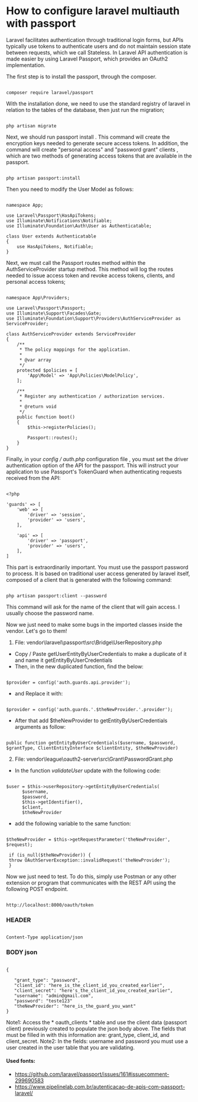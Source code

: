 # How to configure laravel multiauth with passport

Laravel facilitates authentication through traditional login forms, but APIs typically use tokens to authenticate users and do not maintain session state between requests, which we call Stateless. In Laravel API authentication is made easier by using Laravel Passport, which provides an OAuth2 implementation.

The first step is to install the passport, through the composer.

```

composer require laravel/passport
```


With the installation done, we need to use the standard registry of laravel in relation to the tables of the database, then just run the migration;

```

php artisan migrate
```


Next, we should run passport install . This command will create the encryption keys needed to generate secure access tokens. In addition, the command will create "personal access" and "password grant" clients  , which are two methods of generating access tokens that are available in the passport.

```

php artisan passport:install
```


Then you need to modify the User Model as follows:

```

namespace App;

use Laravel\Passport\HasApiTokens;
use Illuminate\Notifications\Notifiable;
use Illuminate\Foundation\Auth\User as Authenticatable;

class User extends Authenticatable
{
    use HasApiTokens, Notifiable;
}
```


Next, we must call the Passport routes method within the AuthServiceProvider startup method. This method will log the routes needed to issue access token and revoke access tokens,  clients, and personal access tokens;

```

namespace App\Providers;
 
use Laravel\Passport\Passport;
use Illuminate\Support\Facades\Gate;
use Illuminate\Foundation\Support\Providers\AuthServiceProvider as ServiceProvider;
 
class AuthServiceProvider extends ServiceProvider
{
    /**
     * The policy mappings for the application.
     *
     * @var array
     */
    protected $policies = [
        'App\Model' => 'App\Policies\ModelPolicy',
    ];
 
    /**
     * Register any authentication / authorization services.
     *
     * @return void
     */
    public function boot()
    {
        $this->registerPolicies();
 
        Passport::routes();
    }
}
```


Finally, in your *config / auth.php* configuration file , you must set the driver authentication option of the API for the passport. This will instruct your application to use Passport's TokenGuard when authenticating requests received from the API:

```

<?php

'guards' => [
    'web' => [
        'driver' => 'session',
        'provider' => 'users',
    ],

    'api' => [
        'driver' => 'passport',
        'provider' => 'users',
    ],
]
```


This part is extraordinarily important. You must use the passport password to process. It is based on traditional user access generated by laravel itself, composed of a client that is generated with the following command:

```

php artisan passport:client --password
```


This command will ask for the name of the client that will gain access. I usually choose the password name.

Now we just need to make some bugs in the imported classes inside the vendor. Let's go to them!

1. File: vendor\laravel\passport\src\Bridge\UserRepository.php
- Copy / Paste getUserEntityByUserCredentials to make a duplicate of it and name it getEntityByUserCredentials
- Then, in the new duplicated function, find the below:
```

$provider = config('auth.guards.api.provider');
```

- and Replace it with:
```

$provider = config('auth.guards.'.$theNewProvider.'.provider');
```

- After that add $theNewProvider to getEntityByUserCredentials arguments as follow:
```

public function getEntityByUserCredentials($username, $password, $grantType, ClientEntityInterface $clientEntity, $theNewProvider)
```


2. File: vendor\league\oauth2-server\src\Grant\PasswordGrant.php
- In the function *validateUser* update with the following code:
```

$user = $this->userRepository->getEntityByUserCredentials(
      $username,
      $password,
      $this->getIdentifier(),
      $client,
      $theNewProvider
```

- add the following variable to the same function:
```

$theNewProvider = $this->getRequestParameter('theNewProvider', $request);

 if (is_null($theNewProvider)) {
 throw OAuthServerException::invalidRequest('theNewProvider');
 }
```


Now we just need to test. To do this, simply use Postman or any other extension or program that communicates with the REST API using the following POST endpoint.

```

http://localhost:8000/oauth/token
```


### HEADER
```

Content-Type application/json
```


### BODY json
```

{

   "grant_type": "password",
   "client_id": "here_is_the_client_id_you_created_earlier",
   "client_secret": "here's_the_client_id_you_created_earlier",
   "username": "admin@gmail.com",
   "password": "teste123"
   "theNewProvider": "here_is_the_guard_you_want"
}
```

Note1: Access the * oauth_clients * table and use the client data (passport client) previously created to populate the json body above. The fields that must be filled in with this information are: grant_type, client_id, and client_secret.
Note2: In the fields: username and password you must use a user created in the user table that you are validating.

#### Used fonts:
- https://github.com/laravel/passport/issues/161#issuecomment-299690583
- https://www.pipelinelab.com.br/autenticacao-de-apis-com-passport-laravel/

